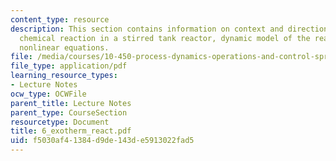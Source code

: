 ```yaml
---
content_type: resource
description: This section contains information on context and direction, exothermic
  chemical reaction in a stirred tank reactor, dynamic model of the reactor, encountring
  nonlinear equations.
file: /media/courses/10-450-process-dynamics-operations-and-control-spring-2006/f5030af41384d9de143de5913022fad5_6_exotherm_react.pdf
file_type: application/pdf
learning_resource_types:
- Lecture Notes
ocw_type: OCWFile
parent_title: Lecture Notes
parent_type: CourseSection
resourcetype: Document
title: 6_exotherm_react.pdf
uid: f5030af4-1384-d9de-143d-e5913022fad5
---
```

